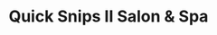 ---
title: "Quick Snips II Salon & Spa"
url: /pennsville/quick-snips-ii-salon-und-spa/
shop: Friseur
---
